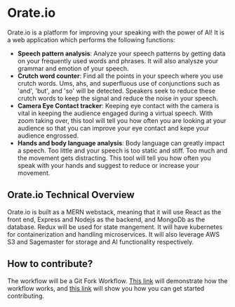 # Orate<area>.io

Orate<area>.io is a platform for improving your speaking with the power of AI! It is a web application which performs the following functions:

- **Speech pattern analysis**: Analyze your speech patterns by getting data on your frequently used words and phrases. It will also analysze your grammar and emotion of your speech.
- **Crutch word counter**: Find all the points in your speech where you use crutch words. Ums, ahs, and superfluous use of conjunctions such as 'and', 'but', and 'so' will be detected. Speakers seek to reduce these crutch words to keep the signal and reduce the noise in your speech.
- **Camera Eye Contact tracker**: Keeping eye contact with the camera is vital in keeping the audience engaged during a virtual speech. With zoom taking over, this tool will tell you how often you are looking at your audience so that you can improve your eye contact and kepe your audience engrossed.
- **Hands and body language analysis**: Body language can greatly impact a speech. Too little and your speech is too static and stiff. Too much and the movement gets distracting. This tool will tell you how often you speak with your hands and suggest to reduce or increase your movement.

## Orate<area>.io Technical Overview

Orate<area>.io is built as a MERN webstack, meaning that it will use React as the front end, Express and Nodejs as the backend, and MongoDb as the database. Redux will be used for state mangement. It will have kubernetes for containerization and handling microservices. It will also leverage AWS S3 and Sagemaster for storage and AI functionality respectively.

## How to contribute?

The workflow will be a Git Fork Workflow. [This link](https://www.atlassian.com/git/tutorials/comparing-workflows/forking-workflow) will demonstrate how the workflow works, and [this link](https://medium.com/@ruthmpardee/git-fork-workflow-using-rebase-587a144be470) will show you how you can get started contributing.
